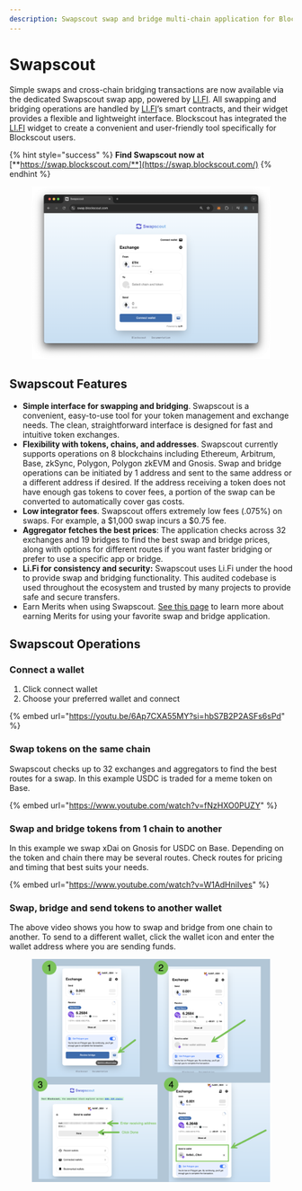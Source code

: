 ```yaml
---
description: Swapscout swap and bridge multi-chain application for Blockscout users
---
```


# Swapscout

Simple swaps and cross-chain bridging transactions are now available via the dedicated Swapscout swap app, powered by [LI.FI](http://li.fi/). All swapping and bridging operations are handled by [LI.FI](http://li.fi/)’s smart contracts, and their widget provides a flexible and lightweight interface. Blockscout has integrated the [LI.FI](http://li.fi/) widget to create a convenient and user-friendly tool specifically for Blockscout users.

{% hint style="success" %}
**Find Swapscout now at** [**https://swap.blockscout.com/**](https://swap.blockscout.com/)
{% endhint %}

<figure><img src="../../.gitbook/assets/swapscout.png" alt=""><figcaption></figcaption></figure>

## Swapscout Features

* **Simple interface for swapping and bridging**. Swapscout is a convenient, easy-to-use tool for your token management and exchange needs. The clean, straightforward interface is designed for fast and intuitive token exchanges.&#x20;
* **Flexibility with tokens, chains, and addresses**. Swapscout currently supports operations on 8 blockchains including Ethereum, Arbitrum, Base, zkSync, Polygon, Polygon zkEVM and Gnosis. Swap and bridge operations can be initiated by 1 address and sent to the same address or a different address if desired. If the address receiving a token does not have enough gas tokens to cover fees, a portion of the swap can be converted to automatically cover gas costs.
* **Low integrator fees**. Swapscout offers extremely low fees (.075%) on swaps. For example, a $1,000 swap incurs a $0.75 fee.
* **Aggregator fetches the best prices**: The application checks across 32 exchanges and 19 bridges to find the best swap and bridge prices, along with options for different routes if you want faster bridging or prefer to use a specific app or bridge.
* **Li.Fi for consistency and security:** Swapscout uses Li.Fi under the hood to provide swap and bridging functionality. This audited codebase is used throughout the ecosystem and trusted by many projects to provide safe and secure transfers.&#x20;
* Earn Merits when using Swapscout. [See this page](earn-merits-when-using-swapscout.md) to learn more about earning Merits for using your favorite swap and bridge application.

## Swapscout Operations

### Connect a wallet

1. Click connect wallet
2. Choose your preferred wallet and connect

{% embed url="https://youtu.be/6Ap7CXA55MY?si=hbS7B2P2ASFs6sPd" %}

### Swap tokens on the same chain

Swapscout checks up to 32 exchanges and aggregators to find the best routes for a swap. In this example USDC is traded for a meme token on Base.

{% embed url="https://www.youtube.com/watch?v=fNzHXO0PUZY" %}

### Swap and bridge tokens from 1 chain to another

In this example we swap xDai on Gnosis for USDC on Base. Depending on the token and chain there may be several routes. Check routes for pricing and timing that best suits your needs.

{% embed url="https://www.youtube.com/watch?v=W1AdHniIves" %}

### Swap, bridge and send tokens to another wallet

The above video shows you how to swap and bridge from one chain to another. To send to a different wallet, click the wallet icon and enter the wallet address where you are sending funds.

<figure><img src="../../.gitbook/assets/add-a-different-receiving-wallet-swapscout.png" alt=""><figcaption></figcaption></figure>

